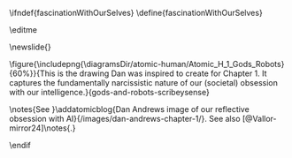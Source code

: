 \ifndef{fascinationWithOurSelves}
\define{fascinationWithOurSelves}

\editme

\newslide{}

\figure{\includepng{\diagramsDir/atomic-human/Atomic_H_1_Gods_Robots}{60%}}{This is the drawing Dan was inspired to create for Chapter 1. It captures the fundamentally narcissistic nature of our (societal) obsession with our intelligence.}{gods-and-robots-scribeysense}

\notes{See }\addatomicblog{Dan Andrews image of our reflective obsession with AI}{/images/dan-andrews-chapter-1/}. See also [@Vallor-mirror24]\notes{.}

\endif
